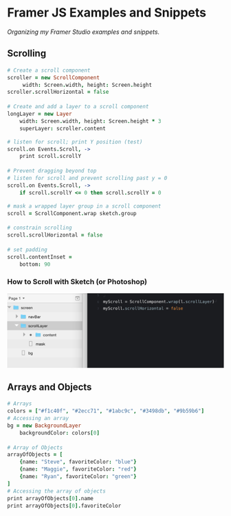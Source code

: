 # Framer JS Examples and Snippets

*Organizing my Framer Studio examples and snippets.*

## Scrolling

```coffee
# Create a scroll component
scroller = new ScrollComponent
     width: Screen.width, height: Screen.height
scroller.scrollHorizontal = false

# Create and add a layer to a scroll component
longLayer = new Layer
	width: Screen.width, height: Screen.height * 3
	superLayer: scroller.content
```

```coffee
# listen for scroll; print Y position (test)
scroll.on Events.Scroll, ->
    print scroll.scrollY

# Prevent dragging beyond top
# listen for scroll and prevent scrolling past y = 0
scroll.on Events.Scroll, ->
    if scroll.scrollY <= 0 then scroll.scrollY = 0
```

```coffee
# mask a wrapped layer group in a scroll component
scroll = ScrollComponent.wrap sketch.group

# constrain scrolling
scroll.scrollHorizontal = false

# set padding
scroll.contentInset = 
    bottom: 90
```

### How to Scroll with Sketch (or Photoshop)

![Sketch Layers (left) and Framer Code (right)](Snippets/how_to_scroll.png)




## Arrays and Objects

```coffee
# Arrays
colors = ["#f1c40f", "#2ecc71", "#1abc9c", "#3498db", "#9b59b6"]
# Accessing an array
bg = new BackgroundLayer
	backgroundColor: colors[0]

# Array of Objects
arrayOfObjects = [
	{name: "Steve", favoriteColor: "blue"}
	{name: "Maggie", favoriteColor: "red"}
	{name: "Ryan", favoriteColor: "green"}
]
# Accessing the array of objects
print arrayOfObjects[0].name
print arrayOfObjects[0].favoriteColor
```